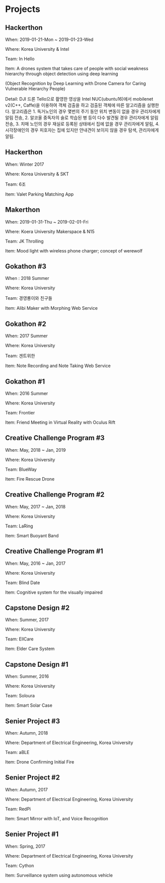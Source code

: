 # Projects

## Hackerthon

When: 2019-01-21-Mon ~ 2019-01-23-Wed

Where: Korea University & Intel

Team: In Hello

Item: A drones system that takes care of people with social weakness hierarchy through object detection using deep learning

(Object Recognition by Deep Learning with Drone Camera for Caring Vulnerable Hierarchy People)

Detail: DJI 드론 Tello으로 촬영한 영상을 Intel NUC(ubuntu16)에서 mobilenet v2(C++, Caffe)을 이용하여 객체 검출을 하고 검출된 객체에 따른 알고리즘을 실행한다. 알고리즘은 1. 독거노인의 경우 몇번의 주기 동안 위치 변동이 없을 경우 관리자에게 알림 전송, 2. 알코올 중독자의 술로 학습된 병 등이 다수 발견될 경우 관리자에게 알림 전송, 3. 치매 노인의 경우 재실로 등록된 상태에서 집에 없을 경우 관리자에게 알림, 4. 시각장애인의 경우 피호자는 집에 있지만 안내견이 보이지 않을 경우 탐색, 관리자에게 알림.

## Hackerthon

When: Winter 2017

Where: Korea University & SKT

Team: 6조

Item: Valet Parking Matching App

## Makerthon

When: 2019-01-31-Thu ~ 2019-02-01-Fri

Where: Koera University Makerspace & N15

Team: JK Throlling

Item: Mood light with wireless phone charger; concept of werewolf

## Gokathon #3

When : 2018 Summer

Where: Korea University

Team: 경영룡이와 친구들

Item: Alibi Maker with Morphing Web Service

## Gokathon #2

When: 2017 Summer

Where: Korea University

Team: 겐트위한

Item: Note Recording and Note Taking Web Service

## Gokathon #1

When: 2016 Summer

Where: Korea University

Team: Frontier

Item: Friend Meeting in Virtual Reality with Oculus Rift

## Creative Challenge Program #3

When: May, 2018 ~ Jan, 2019

Where: Korea University

Team: BlueWay

Item: Fire Rescue Drone

## Creative Challenge Program #2

When: May, 2017 ~ Jan, 2018

Where: Korea University

Team: LaRing

Item: Smart Buoyant Band

## Creative Challenge Program #1

When: May, 2016 ~ Jan, 2017

Where: Korea University

Team: Blind Date

Item: Cognitive system for the visually impaired

## Capstone Design #2

When: Summer, 2017

Where: Korea University

Team: EllCare

Item: Elder Care System

## Capstone Design #1

When: Summer, 2016

Where: Korea University

Team: Soloura

Item: Smart Solar Case

## Senier Project #3

When: Autumn, 2018

Where: Department of Electrical Engineering, Korea University

Team: aBLE

Item: Drone Confirming Initial Fire

## Senier Project #2

When: Autumn, 2017

Where: Department of Electrical Engineering, Korea University

Team: RedPi

Item: Smart Mirror with IoT, and Voice Recognition

## Senier Project #1

When: Spring, 2017

Where: Department of Electrical Engineering, Korea University

Team: Cython

Item: Surveillance system using autonomous vehicle
